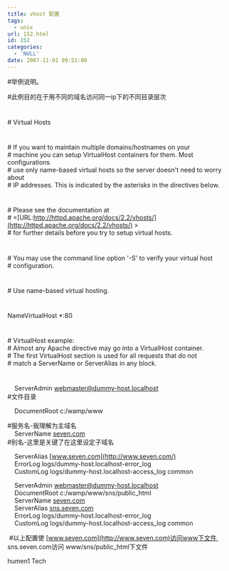 ```yaml
---
title: vhost 配置
tags:
  - unix
url: 152.html
id: 152
categories:
  - 'NULL'
date: 2007-11-01 09:51:00
---
```


#举例说明。  

#此例目的在于用不同的域名访问同一ip下的不同目录层次

#  
\# Virtual Hosts  
#  
\# If you want to maintain multiple domains/hostnames on your  
\# machine you can setup VirtualHost containers for them. Most configurations  
\# use only name-based virtual hosts so the server doesn't need to worry about  
\# IP addresses. This is indicated by the asterisks in the directives below.  
#  
\# Please see the documentation at  
\# <[URL:http://httpd.apache.org/docs/2.2/vhosts/](http://httpd.apache.org/docs/2.2/vhosts/) >  
\# for further details before you try to setup virtual hosts.  
#  
\# You may use the command line option '-S' to verify your virtual host  
\# configuration.

#  
\# Use name-based virtual hosting.  
#  
NameVirtualHost *:80

#  
\# VirtualHost example:  
\# Almost any Apache directive may go into a VirtualHost container.  
\# The first VirtualHost section is used for all requests that do not  
\# match a ServerName or ServerAlias in any block.  
#  
  
    ServerAdmin [webmaster@dummy-host.localhost](mailto:webmaster@dummy-host.localhost)  
#文件目录

    DocumentRoot c:/wamp/www

#服务名-我理解为主域名  
    ServerName [seven.com](http://seven.com)  
#别名-这里是关键了在这里设定子域名

    ServerAlias [www.seven.com](http://www.seven.com/)  
    ErrorLog logs/dummy-host.localhost-error_log  
    CustomLog logs/dummy-host.localhost-access_log common  

  
    ServerAdmin [webmaster@dummy-host.localhost](mailto:webmaster@dummy-host.localhost)  
    DocumentRoot c:/wamp/www/sns/public_html  
    ServerName [seven.com](http://seven.com)  
    ServerAlias [sns.seven.com](http://sns.seven.com)  
    ErrorLog logs/dummy-host.localhost-error_log  
    CustomLog logs/dummy-host.localhost-access_log common  

 #以上配置使 [www.seven.com](http://www.seven.com)访问www下文件  sns.seven.com访问 www/sns/public_html下文件 

  

humen1 Tech